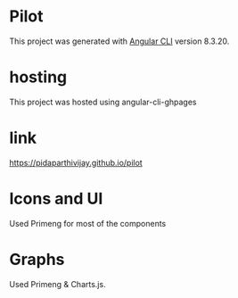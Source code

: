 # Pilot

This project was generated with [Angular CLI](https://github.com/angular/angular-cli) version 8.3.20.

# hosting

This project was hosted using angular-cli-ghpages

# link

https://pidaparthivijay.github.io/pilot

# Icons and UI

Used Primeng for most of the components

# Graphs

Used Primeng & Charts.js.
